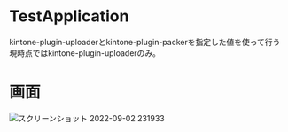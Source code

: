 # TestApplication
kintone-plugin-uploaderとkintone-plugin-packerを指定した値を使って行う
現時点ではkintone-plugin-uploaderのみ。

# 画面

![スクリーンショット 2022-09-02 231933](https://user-images.githubusercontent.com/98086140/188169475-592a8eca-e0fc-427b-9407-8360988eaa75.png)
